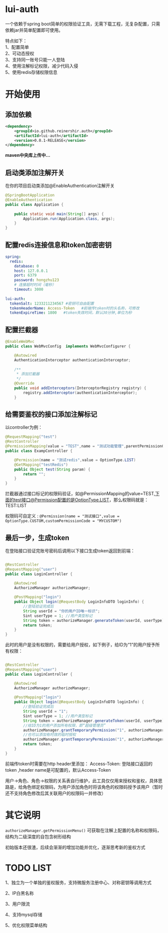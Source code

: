 # lui-auth

一个依赖于spring boot简单的权限验证工具，无需下载工程，无复杂配置，只需依赖jar并简单配置即可使用。

特点如下：<br/>
  1、配置简单	<br/>
  2、可动态授权	<br/>
  3、支持同一账号只能一人登陆	<br/>
  4、使用注解标记权限，减少代码入侵	<br/>
  5、使用redis存储权限信息	<br/>
  
# 开始使用

## 添加依赖
```xml
<dependency>
	<groupId>io.github.reinershir.auth</groupId>
	<artifactId>lui-auth</artifactId>
	<version>0.0.1-RELEASE</version>
</dependency>

```
**maven中央库上传中...**

## 启动类添加注解开关
在你的项目启动类添加@EnableAuthentication注解开关
```java
@SpringBootApplication
@EnableAuthentication
public class Application {
	
	public static void main(String[] args) {
		Application.run(Application.class, args);
	}
}
```

## 配置redis连接信息和token加密密钥

```yml
spring:
  redis:
    database: 0
    host: 127.0.0.1
    port: 6379
    password: hongzhu123
    # 连接超时时间（毫秒）
    timeout: 3000
	
lui-auth:
  tokenSalt: 1233211234567 #密钥可自由配置
  tokenHeaderName: Access-Token   #前端传token时的头名称，可修改
  tokenExpireTime: 1800   #token失效时间，默认30分钟,单位为秒
```



## 配置拦截器

```java
@EnableWebMvc
public class WebMvcConfig  implements WebMvcConfigurer {

	@Autowired
	AuthenticationInterceptor authenticationInterceptor;
	
	/**
	 * 添加拦截器
	 */
	@Override
    public void addInterceptors(InterceptorRegistry registry) {
        registry.addInterceptor(authenticationInterceptor);
    }
```

## 给需要鉴权的接口添加注解标记

以controller为例：

```java
@RequestMapping("test")
@RestController
@PermissionMapping(value = "TEST",name = "测试功能管理",parentPermissionCode = "TEST:VIEW",isParentNode = true)
public class ExampController {

	@Permission(name = "测试redis",value = OptionType.LIST)
	@GetMapping("testRedis")
	public Object test(String param) {
		return "";
	}
}
```

拦截器通过接口标记的权限码验证，如@PermissionMapping的value=TEST,下面的test接口@Permission配置的是OptionType.LIST，那么权限码就是： TEST:LIST

权限码可自定义 : `@Permission(name = "测试接口",value = OptionType.CUSTOM,customPermissionCode = "MYCUSTOM")`


## 最后一步，生成token

在登陆接口验证完账号密码后调用以下接口生成token返回到前端：

```java

@RestController
@RequestMapping("user")
public class LoginController {

	@Autowired
	AuthorizeManager authorizeManager;
	
	@PostMapping("login")
	public Object login(@RequestBody LoginInfoDTO loginInfo) {
		//登陆验证完成后
		String userId = "你的用户ID唯一标识";
		Sint userType = 1; //用户类型标记
		String token = authorizeManager.generateToken(userId, userType);
		return token;
	}
}
```

此时的用户是没有权限的，需要给用户授权，如下例子，给ID为“1”的用户授予所有权限：

```java

@RestController
@RequestMapping("user")
public class LoginController {

	@Autowired
	AuthorizeManager authorizeManager;
	
	@PostMapping("login")
	public Object login(@RequestBody LoginInfoDTO loginInfo) {
		//登陆验证完成后
		String userId = "1";
		Sint userType = 1; //用户类型标记
		String token = authorizeManager.generateToken(userId, userType);
		//给ID为1的用户添加所有权限，即“超级管理员”
		authorizeManager.grantTemporaryPermission("1", authorizeManager.getAllPermissionCodes());
		//也可以添加有时效的临时授权
		authorizeManager.grantTemporaryPermission("1", authorizeManager.getAllPermissionCodes(),1800l);
		return token;
	}
}
```

前端传token时需要在http header里添加：  Access-Token: 登陆接口返回的token  ,header name是可配置的，默认Access-Token

用户->角色、角色->权限的关系表自行维护，此工具仅仅用来授权和鉴权，具体思路是，给角色绑定权限码，为用户添加角色时将该角色的权限码授予该用户（暂时还不支持角色修改后其关联用户的权限码一并修改）

# 其它说明

`authorizeManager.getPermissionMenu()` 可获取在注解上配置的名称和权限码，结构为二级深度的自包含树形结构


初始版本还很渣，后续会渐渐的增加功能并优化，逐渐思考新的鉴权方式

# TODO LIST

1、独立为一个单独的鉴权服务，支持微服务注册中心、对称密钥等调用方式	<br/>

2、IP白黑名称	<br/>

3、用户限流	<br/>

4、支持mysql存储	<br/>

5、优化权限菜单结构	<br/>









